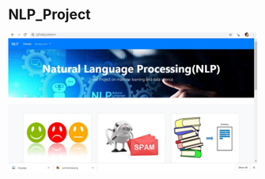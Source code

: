 # NLP_Project  

![Image](https://github.com/shubhamjain31/NLP_Project/blob/master/Screenshots/image.jpg)
